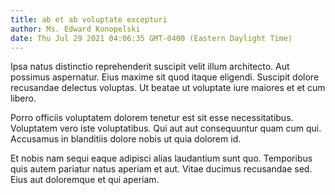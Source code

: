 ```yaml
---
title: ab et ab voluptate excepturi
author: Ms. Edward Konopelski
date: Thu Jul 29 2021 04:06:35 GMT-0400 (Eastern Daylight Time)
---
```

Ipsa natus distinctio reprehenderit suscipit velit illum architecto. Aut possimus aspernatur. Eius maxime sit quod itaque eligendi. Suscipit dolore recusandae delectus voluptas. Ut beatae ut voluptate iure maiores et et cum libero.

 Porro officiis voluptatem dolorem tenetur est sit esse necessitatibus. Voluptatem vero iste voluptatibus. Qui aut aut consequuntur quam cum qui. Accusamus in blanditiis dolore nobis ut quia dolorem id.

 Et nobis nam sequi eaque adipisci alias laudantium sunt quo. Temporibus quis autem pariatur natus aperiam et aut. Vitae ducimus recusandae sed. Eius aut doloremque et qui aperiam.